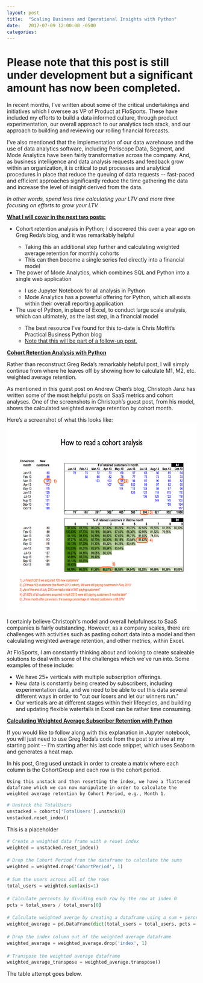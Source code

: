 ```yaml
---
layout: post
title:  "Scaling Business and Operational Insights with Python"
date:   2017-07-09 12:00:00 -0500
categories: 
---
```


<!-- <img src="/assets/4_OKC_players_in_2011.jpg" alt="Kevin Durant with OKC Teammates" height="500"  style="width: 100%"> -->

<h1><strong>Please note that this post is still under development but a significant amount has now been completed.</strong></h1>

<p>
    In recent months, I’ve written about some of the critical undertakings and initiatives which I oversee as VP of Product at FloSports.  
  These have included my efforts to build a data informed culture, through product experimentation, our overall approach to our analytics tech stack, 
  and our approach to building and reviewing our rolling financial forecasts.
</p>

<p>
    I’ve also mentioned that the implementation of our data warehouse and the use of data analytics software, including Periscope Data, Segment, 
  and Mode Analytics have been fairly transformative across the company.  And, as business intelligence and data analysis requests and 
  feedback grow within an organization, it is critical to put processes and analytical procedures in place that reduce the queuing of data requests
  -- fast-paced and efficient approaches significantly reduce the time gathering the data and increase the level of insight derived from the data.
</p>

<p><i>In other words, spend less time calculating your LTV and more time focusing on efforts to grow your LTV. </i></p>

<p>
<strong><u>What I will cover in the next two posts:</u></strong>
<ul>
  <li>Cohort retention analysis in Python; I discovered this over a year ago on Greg Reda’s blog, and it was remarkably helpful</li>
    <ul><li>Taking this an additional step further and calculating weighted average retention for monthly cohorts</li>
    <li>This can then become a single series fed directly into a financial model</li></ul>
  <li>The power of Mode Analytics, which combines SQL and Python into a single web application</li>
    <ul>
      <li>I use Jupyter Notebook for all analysis in Python</li>
      <li>Mode Analytics has a powerful offering for Python, which all exists within their overall reporting application</li>
    </ul> 
  <li>The use of Python, in place of Excel, to conduct large scale analysis, which can ultimately, as the last step, in a financial model</li>
      <ul><li>The best resource I’ve found for this to-date is Chris Moffit’s Practical Business Python blog</li>
          <li><u>Note that this will be part of a follow-up post.</u></li>
      </ul>
</ul>
</p>

<strong><u>Cohort Retention Analysis with Python</u></strong>
<p>
Rather than reconstruct Greg Reda’s remarkably helpful post, I will simply continue from where he leaves off by showing how to calculate
M1, M2, etc. weighted average retention.</p>

<p>
As mentioned in this guest post on Andrew Chen’s blog, Christoph Janz has written some of the most helpful posts on SaaS metrics and cohort analyses.
One of the screenshots in Christoph’s guest post, from his model, shows the calculated weighted average retention by cohort month.
</p>

<p>
Here’s a screenshot of what this looks like:
<img src="/assets/ChristophJanz_CohortAnalysisNotes.png" alt="Illustrative Inputs Worksheet" height="500"  style="width: 100%">

</p>

<p>
I certainly believe Christoph's model and overall helpfulness to SaaS companies is fairly outstanding.  However, as a company scales, there are challenges with activities such as pasting cohort data into a model and then calculating weighted average retention, and other metrics, within Excel.
</p>
<p>
At FloSports, I am constantly thinking about and looking to create scaleable solutions to deal with some of the challenges which we've run into. Some examples of these include:
<ul>
    <li>We have 25+ verticals with multiple subscription offerings.</li>
    <li>New data is constantly being created by subscribers, including experimentation data, and we need to be able to cut this data several different ways in order to "cut our losers and let our winners run."</li>
    <li>Our verticals are at different stages within their lifecycles, and building and updating flexible waterfalls in Excel can be rather time consuming.</li>
</ul></p>

<strong><u>Calculating Weighted Average Subscriber Retention with Python</u></strong>
<p>
If you would like to follow along with this explanation in Jupyter notebook, you will just need to use Greg Reda’s code from the post to
arrive at my starting point -- I’m starting after his last code snippet, which uses Seaborn and generates a heat map.
</p>

<p>
    In his post, Greg used unstack in order to create a matrix where each column is the CohortGroup and each row is the cohort period.
    
    Using this unstack and then resetting the index, we have a flattened dataframe which we can now manipulate in order to calculate the weighted average retention by Cohort Period, e.g., Month 1.
</p>

```python
# Unstack the TotalUsers
unstacked = cohorts['TotalUsers'].unstack(0)
unstacked.reset_index()
```



<p>This is a placeholder</p>

```python
# Create a weighted data frame with a reset index
weighted = unstacked.reset_index()

# Drop the Cohort Period from the dataframe to calculate the sums
weighted = weighted.drop('CohortPeriod', 1)

# Sum the users across all of the rows
total_users = weighted.sum(axis=1)

# Calculate percents by dividing each row by the row at index 0
pcts = total_users / total_users[0]

# Calculate weighted averge by creating a dataframe using a sum + percents dictionary key:value pairing.
weighted_average = pd.DataFrame(dict(total_users = total_users, pcts = pcts)).reset_index()

# Drop the index column out of the weighted average dataframe
weighted_average = weighted_average.drop('index', 1)

# Transpose the weighted average dataframe
weighted_average_transpose = weighted_average.transpose()
```

<p>The table attempt goes below.</p>

 


